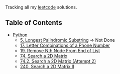 
Tracking all my <a href="https://leetcode.com/problemset/">leetcode</a> solutions. 

## Table of Contents

* [Python](python)
    - [5. Longest Palindromic Substring](python/5.py) => Not Done
    - [17. Letter Combinations of a Phone Number](python/17.py)
    - [19. Remove Nth Node From End of List](python/19.py)
    - [74. Search a 2D Matrix](python/74.py)
    - [74.2. Search a 2D Matrix (Attempt 2)](python/74.2.py)
    - [240. Search a 2D Matrix II](python/240.py)